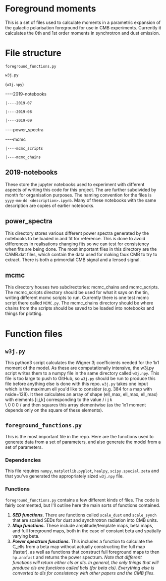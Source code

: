 # Foreground moments

This is a set of files used to calculate moments in a parametric expansion of the galactic polarisation foreground for use in CMB experiments. Currently it calculates the 0th and 1st order moments in synchrotron and dust emission.

# File structure
`foreground_functions.py`

`w3j.py`

(`w3j.npy`)

----2019-notebooks

    |----2019-07

    |----2019-08

    |----2019-09

----power_spectra

----mcmc

    |----mcmc_scripts

    |----mcmc_chains

## 2019-notebooks
These store the jupyter notebooks used to experiment with different aspects of writing this code for this project. The are further subdivided by month for organisation purposes. The naming convention for the files is `yyyy-mm-dd <description>.ipynb`. Many of these notebooks with the same description are copies of earlier notebooks.

## power_spectra
This directory stores various different power spectra generated by the notebooks to be loaded in and fit for reference. This is done to avoid differences in realisations changing fits so we can test for consistency when fits are being done. The most important files in this directory are the CAMB.dat files, which contain the data used for making faux CMB to try to extract. There is both a primordial CMB signal and a lensed signal.

## mcmc
This directory houses two subdirectories: mcmc_chains and mcmc_scripts. The mcmc_scripts directory should be used for what it says on the tin, writing different mcmc scripts to run. Currently there is one test mcmc script there called `MCMC.py`. The mcmc_chains directory should be where chains from the scripts should be saved to be loaded into notebooks and things for plotting.

# Function files
## `w3j.py`
This python3 script calculates the Wigner 3j coefficients needed for the 1x1 moment of the model. As these are computationally intensive, the w3j.py script writes them to a numpy file in the same directory called `w3j.npy`. This file is too large to push to GitHub, so `w3j.py` should be run to produce this file before anything else is done with this repo. `w3j.py` takes one input which is the maximum ell you'd like to consider (e.g. 384 for a map with nside=128). It then calculates an array of shape (ell_max, ell_max, ell_max) with elements [i,j,k] corresponding to the value
/ i  j  k \
\ 0  0  0 /
and then squares this array elementwise (as the 1x1 moment depends only on the square of these elements).

## `foreground_functions.py`
This is the most important file in the repo. Here are the functions used to generate data from a set of parameters, and also generate the model from a set of parameters.

### Dependencies
This file requires `numpy`, `matplotlib.pyplot`, `healpy`, `scipy.special.zeta` and that you've generated the appropriately sized `w3j.npy` file.

### Functions
`foreground_functions.py` contains a few different kinds of files. The code is fairly commented, but I'll outline here the main sorts of functions contained.
1. ***SED functions.*** There are functions called `scale_dust` and `scale_synch` that are scaled SEDs for dust and synchrotron radiation into CMB units.
1. ***Map functions.*** These include amplitude/template maps, beta maps, and full foreground maps, both in the case of constant beta and spatially varying beta.
1. ***Power spectrum functions.*** This includes a function to calculate the C_ells from a beta map without actually constructing the full map (faster), as well as functions that construct full foreground maps to then `hp.anafast` and returns the power spectrum. _Note that different functions will return either cls or dls. In general, the only things that will produce cls are functions called bcls (for beta cls). Everything else is converted to dls for consistency with other papers and the CMB files._
